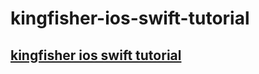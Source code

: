 # kingfisher-ios-swift-tutorial

## [kingfisher ios swift tutorial](https://github.com/onevcat/Kingfisher) <br><br>


